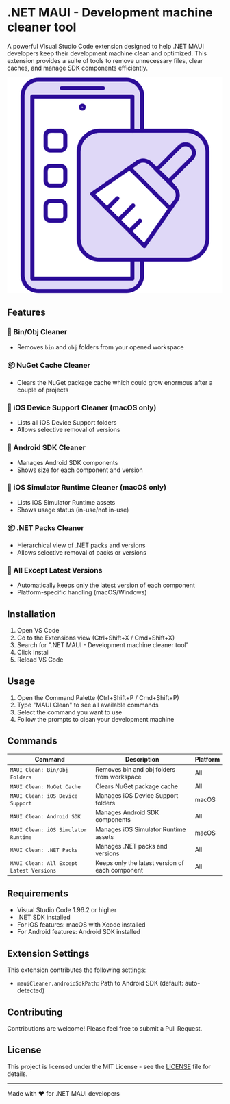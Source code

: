 # .NET MAUI - Development machine cleaner tool

A powerful Visual Studio Code extension designed to help .NET MAUI developers keep their development machine clean and optimized. This extension provides a suite of tools to remove unnecessary files, clear caches, and manage SDK components efficiently.

![MAUI Cleaner Icon](icon.png)

## Features

### 🧹 Bin/Obj Cleaner
- Removes `bin` and `obj` folders from your opened workspace

### 📦 NuGet Cache Cleaner
- Clears the NuGet package cache which could grow enormous after a couple of projects

### 📱 iOS Device Support Cleaner (macOS only)
- Lists all iOS Device Support folders
- Allows selective removal of versions

### 🤖 Android SDK Cleaner
- Manages Android SDK components
- Shows size for each component and version

### 📱 iOS Simulator Runtime Cleaner (macOS only)
- Lists iOS Simulator Runtime assets
- Shows usage status (in-use/not in-use)

### 📦 .NET Packs Cleaner
- Hierarchical view of .NET packs and versions
- Allows selective removal of packs or versions

### 🚀 All Except Latest Versions
- Automatically keeps only the latest version of each component
- Platform-specific handling (macOS/Windows)

## Installation

1. Open VS Code
2. Go to the Extensions view (Ctrl+Shift+X / Cmd+Shift+X)
3. Search for ".NET MAUI - Development machine cleaner tool"
4. Click Install
5. Reload VS Code

## Usage

1. Open the Command Palette (Ctrl+Shift+P / Cmd+Shift+P)
2. Type "MAUI Clean" to see all available commands
3. Select the command you want to use
4. Follow the prompts to clean your development machine

## Commands

| Command | Description | Platform |
|---------|-------------|----------|
| `MAUI Clean: Bin/Obj Folders` | Removes bin and obj folders from workspace | All |
| `MAUI Clean: NuGet Cache` | Clears NuGet package cache | All |
| `MAUI Clean: iOS Device Support` | Manages iOS Device Support folders | macOS |
| `MAUI Clean: Android SDK` | Manages Android SDK components | All |
| `MAUI Clean: iOS Simulator Runtime` | Manages iOS Simulator Runtime assets | macOS |
| `MAUI Clean: .NET Packs` | Manages .NET packs and versions | All |
| `MAUI Clean: All Except Latest Versions` | Keeps only the latest version of each component | All |

## Requirements

- Visual Studio Code 1.96.2 or higher
- .NET SDK installed
- For iOS features: macOS with Xcode installed
- For Android features: Android SDK installed

## Extension Settings

This extension contributes the following settings:

* `mauiCleaner.androidSdkPath`: Path to Android SDK (default: auto-detected)


## Contributing

Contributions are welcome! Please feel free to submit a Pull Request.

## License

This project is licensed under the MIT License - see the [LICENSE](LICENSE) file for details.

---

Made with ❤️ for .NET MAUI developers
